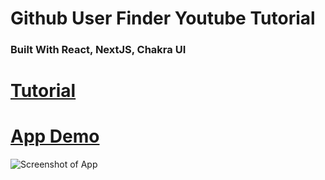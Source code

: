 # Github User Finder Youtube Tutorial

### Built With React, NextJS, Chakra UI

# [Tutorial](https://youtu.be/N5CtgyQHjAE)

# [App Demo](https://github-user-finder-yt.vercel.app/)

![Screenshot of App](https://i.ibb.co/pxpdkGm/2.png)

